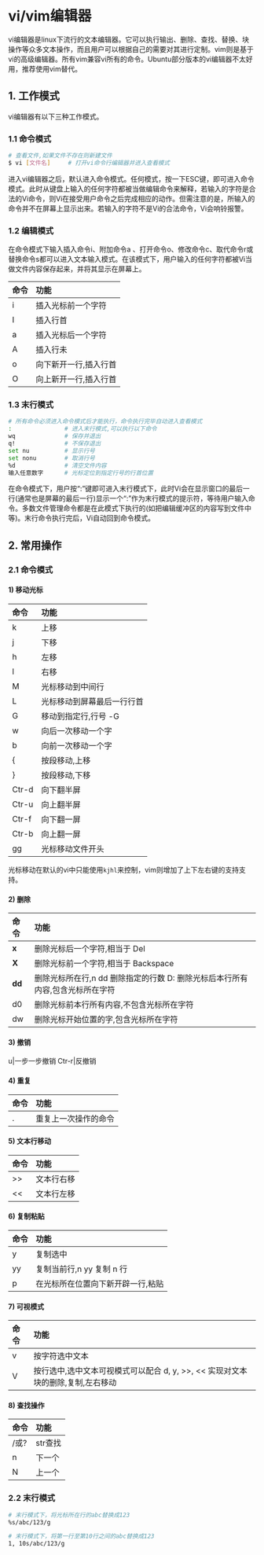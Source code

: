 # vi/vim编辑器

vi编辑器是linux下流行的文本编辑器。它可以执行输出、删除、查找、替换、块操作等众多文本操作，而且用户可以根据自己的需要对其进行定制。vim则是基于vi的高级编辑器。所有vim兼容vi所有的命令。Ubuntu部分版本的vi编辑器不太好用，推荐使用vim替代。

## 1. 工作模式
vi编辑器有以下三种工作模式。
### 1.1 命令模式
```sh
# 查看文件,如果文件不存在则新建文件
$ vi [文件名]     # 打开vi命令行编辑器并进入查看模式
```
进入vi编辑器之后，默认进入命令模式。任何模式，按一下ESC键，即可进入命令模式。此时从键盘上输入的任何字符都被当做编辑命令来解释，若输入的字符是合法的Vi命令，则Vi在接受用户命令之后完成相应的动作。但需注意的是，所输入的命令并不在屏幕上显示出来。若输入的字符不是Vi的合法命令，Vi会响铃报警。

### 1.2 编辑模式
在命令模式下输入插入命令i、附加命令a 、打开命令o、修改命令c、取代命令r或替换命令s都可以进入文本输入模式。在该模式下，用户输入的任何字符都被Vi当做文件内容保存起来，并将其显示在屏幕上。

命令|功能
:-|:-
i|插入光标前一个字符 
I|插入行首 
a|插入光标后一个字符 
A|插入行未 
o|向下新开一行,插入行首 
O|向上新开一行,插入行首

### 1.3 末行模式
```sh
# 所有命令必须进入命令模式后才能执行，命令执行完毕自动进入查看模式
:               # 进入末行模式,可以执行以下命令
wq              # 保存并退出
q!              # 不保存退出
set nu          # 显示行号
set nonu        # 取消行号
%d              # 清空文件内容
输入任意数字      # 光标定位到指定行号的行首位置
```

在命令模式下，用户按“:”键即可进入末行模式下，此时Vi会在显示窗口的最后一行(通常也是屏幕的最后一行)显示一个“:”作为末行模式的提示符，等待用户输入命令。多数文件管理命令都是在此模式下执行的(如把编辑缓冲区的内容写到文件中等)。末行命令执行完后，Vi自动回到命令模式。

## 2. 常用操作
### 2.1 命令模式
#### 1) 移动光标
命令|功能
:-|:-
k|上移 
j|下移 
h|左移 
l|右移
M|光标移动到中间行
L|光标移动到屏幕最后一行行首
G|移动到指定行,行号 -G
w|向后一次移动一个字 
b|向前一次移动一个字
{| 按段移动,上移 
}|按段移动,下移
Ctr-d|向下翻半屏 
Ctr-u|向上翻半屏
Ctr-f|向下翻一屏 
Ctr-b| 向上翻一屏
gg|光标移动文件开头 

光标移动在默认的vi中只能使用`kjhl`来控制，vim则增加了上下左右键的支持支持。

#### 2) 删除
命令|功能
:-|:-
**x**|删除光标后一个字符,相当于 Del 
**X**|删除光标前一个字符,相当于 Backspace
**dd**|删除光标所在行,n dd 删除指定的行数 D: 删除光标后本行所有内容,包含光标所在字符 
d0|删除光标前本行所有内容,不包含光标所在字符
dw|删除光标开始位置的字,包含光标所在字符

#### 3) 撤销
u|一步一步撤销 
Ctr-r|反撤销

#### 4) 重复
命令|功能
:-|:-
.|重复上一次操作的命令

#### 5) 文本行移动
命令|功能
:-|:-
>>|文本行右移 
<<|文本行左移

#### 6) 复制粘贴
命令|功能
:-|:-
y|复制选中
yy|复制当前行,n yy 复制 n 行 
p|在光标所在位置向下新开辟一行,粘贴

#### 7) 可视模式
命令|功能
:-|:-
v|按字符选中文本 
V|按行选中,选中文本可视模式可以配合 d, y, >>, << 实现对文本块的删除,复制,左右移动

#### 8) 查找操作
命令|功能
:-|:-
/或?|str查找
n|下一个
N|上一个

### 2.2 末行模式
```sh
# 末行模式下，将光标所在行的abc替换成123
%s/abc/123/g

# 末行模式下，将第一行至第10行之间的abc替换成123
1, 10s/abc/123/g
```